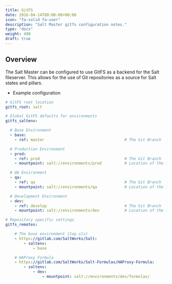 ```yaml
---
title: GitFS
date: 2016-04-14T00:00:00+00:00
icon: "fa-solid fa-user"
description: "Salt Master gitfs configuration notes."
type: "docs"
weight: 400
draft: true
---
```


## Overview

The Salt Master can be configured to use GitFS as a backend for the Salt fileserver. This allows for the use of Git repositories as a source for Salt states and pillars.

- Example configuration

```yaml
# GitFS root location
gitfs_root: salt

# Global GitFS defaults for environments
gitfs_saltenv:

  # Base Environment
  - base:
    - ref: master                                   # The Git Branch

  # Production Environment
  - prod:
    - ref: prod                                     # The Git Branch
    - mountpoint: salt://environments/prod          # Location of the files

  # QA Environment
  - qa:
    - ref: qa                                       # The Git Branch
    - mountpoint: salt://environments/qa            # Location of the files

  # Development Environment
  - dev:
    - ref: develop                                  # The Git Branch
    - mountpoint: salt://environments/dev           # Location of the files

# Repository specific settings
gitfs_remotes:

    # The base environment (top.sls)
    - https://gitlab.com/SaltWorks/Salt:
        - saltenv:
            - base

    # HAProxy Formula
    - https://gitlab.com/SaltWorks/Salt-Formulas/HAProxy-Formula:
        - saltenv:
            - dev:
                - mountpoint: salt://environments/dev/formulas/
```
